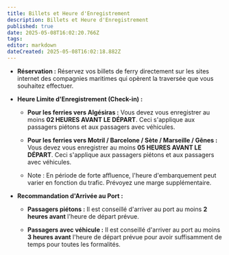 ```yaml
---
title: Billets et Heure d'Enregistrement
description: Billets et Heure d'Enregistrement
published: true
date: 2025-05-08T16:02:20.766Z
tags: 
editor: markdown
dateCreated: 2025-05-08T16:02:18.882Z
---
```


 *  **Réservation :** Réservez vos billets de ferry directement sur les sites internet des compagnies maritimes qui opèrent la traversée que vous souhaitez effectuer.

 * **Heure Limite d'Enregistrement \(Check-in\) :**

      *  **Pour les ferries vers Algésiras :** Vous devez vous enregistrer au moins **02 HEURES AVANT LE DÉPART**. Ceci s'applique aux passagers piétons et aux passagers avec véhicules.

      *  **Pour les ferries vers Motril / Barcelone / Sète / Marseille / Gênes :** Vous devez vous enregistrer au moins **05 HEURES AVANT LE DÉPART**. Ceci s'applique aux passagers piétons et aux passagers avec véhicules.

      *  Note : En période de forte affluence, l'heure d'embarquement peut varier en fonction du trafic. Prévoyez une marge supplémentaire.

 *  **Recommandation d'Arrivée au Port :**

      *  **Passagers piétons :** Il est conseillé d'arriver au port au moins **2 heures avant** l'heure de départ prévue.

      *  **Passagers avec véhicule :** Il est conseillé d'arriver au port au moins **3 heures avant** l'heure de départ prévue pour avoir suffisamment de temps pour toutes les formalités.
